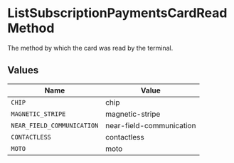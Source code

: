 # ListSubscriptionPaymentsCardReadMethod

The method by which the card was read by the terminal.


## Values

| Name                       | Value                      |
| -------------------------- | -------------------------- |
| `CHIP`                     | chip                       |
| `MAGNETIC_STRIPE`          | magnetic-stripe            |
| `NEAR_FIELD_COMMUNICATION` | near-field-communication   |
| `CONTACTLESS`              | contactless                |
| `MOTO`                     | moto                       |